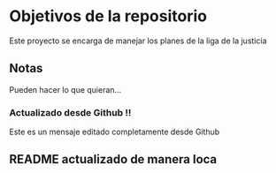 # Objetivos de la repositorio

Este proyecto se encarga de manejar los planes de la liga de la justicia


## Notas
Pueden hacer lo que quieran...

### Actualizado desde Github !!
Este es un mensaje editado completamente desde Github

## README actualizado de manera loca
